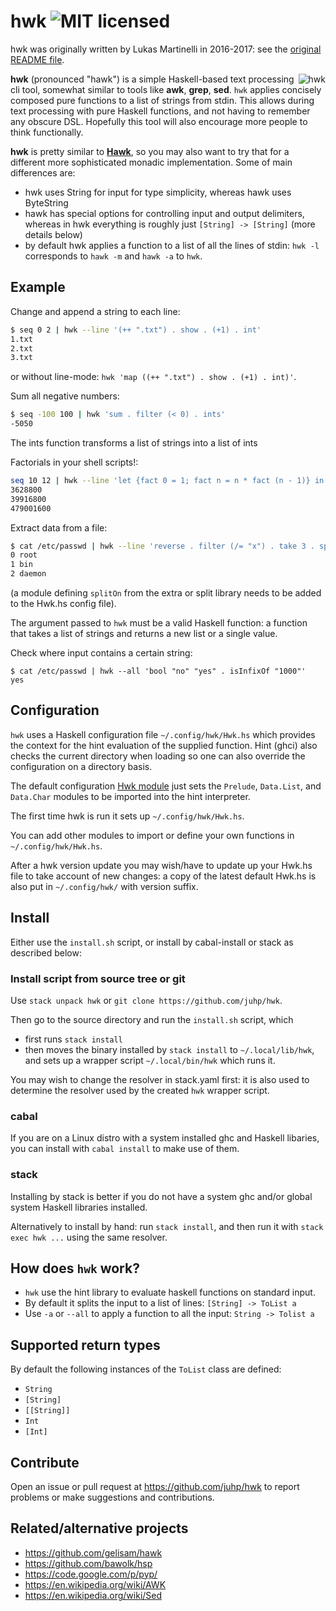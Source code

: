 # hwk ![MIT licensed](https://img.shields.io/badge/license-MIT-blue.svg)

hwk was originally written by Lukas Martinelli in 2016-2017:
see the [original README file](README.md.orig).

<img align="right" alt="hwk" src="hwk.png" />

**hwk** (pronounced "hawk") is a simple Haskell-based text processing cli tool, somewhat similar to tools like **awk**, **grep**, **sed**.
`hwk` applies concisely composed pure functions to a list of strings from stdin. This allows during text processing with pure Haskell functions, and not having to remember any obscure DSL. Hopefully this tool will also encourage more people to think functionally.

**hwk** is pretty similar to **[Hawk](https://github.com/gelisam/hawk)**,
so you may also want to try that for a different more sophisticated monadic
implementation. Some of main differences are:

- hwk uses String for input for type simplicity, whereas hawk uses ByteString
- hawk has special options for controlling input and output delimiters, whereas in hwk everything is roughly just `[String] -> [String]` (more details below)
- by default hwk applies a function to a list of all the lines of stdin: `hwk -l` corresponds to `hawk -m` and `hawk -a` to `hwk`.

## Example

Change and append a string to each line:
```bash
$ seq 0 2 | hwk --line '(++ ".txt") . show . (+1) . int'
1.txt
2.txt
3.txt
```
or without line-mode: `hwk 'map ((++ ".txt") . show . (+1) . int)'`.

Sum all negative numbers:
```bash
$ seq -100 100 | hwk 'sum . filter (< 0) . ints'
-5050
```
The ints function transforms a list of strings into a list of ints

Factorials in your shell scripts!:
```bash
seq 10 12 | hwk --line 'let {fact 0 = 1; fact n = n * fact (n - 1)} in fact . int'
3628800
39916800
479001600
```

Extract data from a file:
```bash
$ cat /etc/passwd | hwk --line 'reverse . filter (/= "x") . take 3 . splitOn ":"' | head -3
0 root
1 bin
2 daemon
```
(a module defining `splitOn` from the extra or split library needs to be added to the Hwk.hs config file).

The argument passed to `hwk` must be a valid Haskell function: a function that takes a list of strings and returns a new list or a single value.

Check where input contains a certain string:
```
$ cat /etc/passwd | hwk --all 'bool "no" "yes" . isInfixOf "1000"'
yes
```

## Configuration
`hwk` uses a Haskell configuration file `~/.config/hwk/Hwk.hs` which provides the context for the hint evaluation of the supplied function. Hint (ghci) also checks the current directory when loading so one can also override the configuration on a directory basis.

The default configuration [Hwk module](data/Hwk.hs) just sets
the `Prelude`, `Data.List`, and `Data.Char` modules to be imported into the hint interpreter.

The first time hwk is run it sets up `~/.config/hwk/Hwk.hs`.

You can add other modules to import or define your own functions in
`~/.config/hwk/Hwk.hs`.

After a hwk version update you may wish/have to update up your Hwk.hs file to take account of new changes: a copy of the latest default Hwk.hs is also put in `~/.config/hwk/` with version suffix.

## Install
Either use the `install.sh` script, or install by cabal-install or stack
as described below:

### Install script from source tree or git
Use `stack unpack hwk` or `git clone https://github.com/juhp/hwk`.

Then go to the source directory and run the `install.sh` script, which

- first runs `stack install`
- then moves the binary installed by `stack install` to `~/.local/lib/hwk`, and sets up a wrapper script `~/.local/bin/hwk` which runs it.

You may wish to change the resolver in stack.yaml first: it is also used to determine the resolver used by the created `hwk` wrapper script.

### cabal
If you are on a Linux distro with a system installed ghc and Haskell libaries,
you can install with `cabal install` to make use of them.

### stack
Installing by stack is better if you do not have a system ghc
and/or global system Haskell libraries installed.

Alternatively to install by hand: run `stack install`,
and then run it with `stack exec hwk ...` using the same resolver.

## How does `hwk` work?

- `hwk` use the hint library to evaluate haskell functions on standard input.
- By default it splits the input to a list of lines: `[String] -> ToList a`
- Use `-a` or `--all` to apply a function to all the input: `String -> Tolist a`

## Supported return types

By default the following instances of the `ToList` class are defined:

- `String`
- `[String]`
- `[[String]]`
- `Int`
- `[Int]`

## Contribute

Open an issue or pull request at https://github.com/juhp/hwk
to report problems or make suggestions and contributions.

## Related/alternative projects

- https://github.com/gelisam/hawk
- https://github.com/bawolk/hsp
- https://code.google.com/p/pyp/
- https://en.wikipedia.org/wiki/AWK
- https://en.wikipedia.org/wiki/Sed
